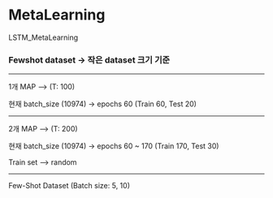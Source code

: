 # MetaLearning

LSTM_MetaLearning

### Fewshot dataset -> 작은 dataset 크기 기준

---

1개 MAP --> (T: 100)

현재 batch_size (10974) -> epochs 60 (Train 60, Test 20)

---

2개 MAP --> (T: 200) 

현재 batch_size (10974) -> epochs 60 ~ 170 (Train 170, Test 30)

Train set --> random


---

Few-Shot Dataset (Batch size: 5, 10)

